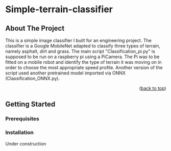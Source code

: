 # Simple-terrain-classifier



<!-- ABOUT THE PROJECT -->
## About The Project
This is a simple image classifier I built for an engineering project. The classifier is a Google MobileNet adapted to classify three types of terrain, namely asphalt, dirt and grass. 
The main script "Classification_pi.py" is supposed to be run on a raspberry pi using a PiCamera. The Pi was to be fitted on a mobile robot and identify the type of terrain it was moving on in order to choose the most appropriate speed profile.
Another version of the script used another pretrained model imported via ONNX (Classification_ONNX.py).

<p align="right">(<a href="#top">back to top</a>)</p>


<!-- GETTING STARTED -->
## Getting Started


### Prerequisites


### Installation
Under construction

